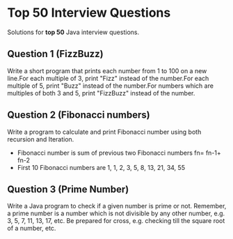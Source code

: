 # Top 50 Interview Questions

Solutions for **top 50** Java interview questions.


## Question 1 (FizzBuzz)

Write a short program that prints each number from 1 to 100 on a new line.For each multiple of 3, print "Fizz" instead of the number.For each multiple of 5, print "Buzz" instead of the number.For numbers which are multiples of both 3 and 5, print "FizzBuzz" instead of the number.

## Question 2 (Fibonacci numbers)

Write a program to calculate and print Fibonacci number using both recursion and Iteration.
 * Fibonacci number is sum of previous two Fibonacci numbers fn= fn-1+ fn-2
 * First 10 Fibonacci numbers are 1, 1, 2, 3, 5, 8, 13, 21, 34, 55
 
 ## Question 3 (Prime Number)
 Write a Java program to check if a given number is prime or not. Remember, a prime number is a number which is not divisible by any other number, e.g. 3, 5, 7, 11, 13, 17, etc. Be prepared for cross, e.g. checking till the square root of a number, etc.
